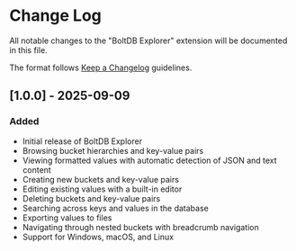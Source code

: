 # Change Log

All notable changes to the "BoltDB Explorer" extension will be documented in this file.

The format follows [Keep a Changelog](http://keepachangelog.com/) guidelines.

## [1.0.0] - 2025-09-09

### Added
- Initial release of BoltDB Explorer
- Browsing bucket hierarchies and key-value pairs
- Viewing formatted values with automatic detection of JSON and text content
- Creating new buckets and key-value pairs
- Editing existing values with a built-in editor
- Deleting buckets and key-value pairs 
- Searching across keys and values in the database
- Exporting values to files
- Navigating through nested buckets with breadcrumb navigation
- Support for Windows, macOS, and Linux